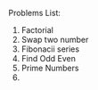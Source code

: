 Problems List:
1. Factorial
2. Swap two number
3. Fibonacii series
4. Find Odd Even
5. Prime Numbers
6. 
